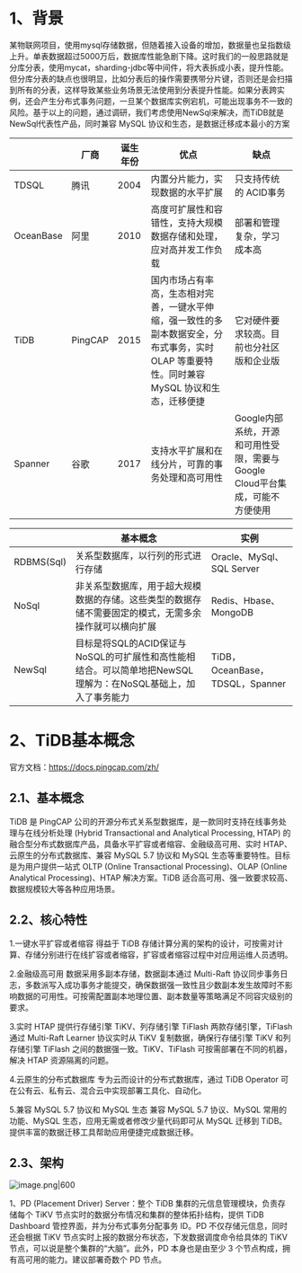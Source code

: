 

# 1、背景

某物联网项目，使用mysql存储数据，但随着接入设备的增加，数据量也呈指数级上升。单表数据超过5000万后，数据库性能急剧下降。这时我们的一般思路就是分库分表，使用mycat，sharding-jdbc等中间件，将大表拆成小表，提升性能。但分库分表的缺点也很明显，比如分表后的操作需要携带分片键，否则还是会扫描到所有的分表，这样导致某些业务场景无法使用到分表提升性能。如果分表跨实例，还会产生分布式事务问题，一旦某个数据库实例宕机，可能出现事务不一致的风险。基于以上的问题，通过调研，我们考虑使用NewSql来解决，而TiDB就是NewSql代表性产品，同时兼容 MySQL 协议和生态，是数据迁移成本最小的方案


|           | 厂商      | 诞生年份 | 优点                                                                            | 缺点                                              |
| --------- | ------- | ---- | ----------------------------------------------------------------------------- | ----------------------------------------------- |
| TDSQL     | 腾讯      | 2004 | 内置分片能力，实现数据的水平扩展                                                              | 只支持传统的 ACID事务                                   |
| OceanBase | 阿里      | 2010 | 高度可扩展性和容错性，支持大规模数据存储和处理，应对高并发工作负载                                             | 部署和管理复杂，学习成本高                                   |
| TiDB      | PingCAP | 2015 | 国内市场占有率高，生态相对完善，一键水平伸缩，强一致性的多副本数据安全，分布式事务，实时 OLAP 等重要特性。同时兼容 MySQL 协议和生态，迁移便捷 | 它对硬件要求较高。目前也分社区版和企业版                            |
| Spanner   | 谷歌      | 2017 | 支持水平扩展和在线分片，可靠的事务处理和高可用性                                                      | Google内部系统，开源和可用性受限，需要与Google Cloud平台集成，可能不方便使用 |


|            | 基本概念                                                               | 实例                           |
| ---------- | ------------------------------------------------------------------ | ---------------------------- |
| RDBMS(Sql) | 关系型数据库，以行列的形式进行存储                                                  | Oracle、MySql、SQL Server      |
| NoSql      | 非关系型数据库，用于超大规模数据的存储。这些类型的数据存储不需要固定的模式，无需多余操作就可以横向扩展                | Redis、Hbase、MongoDB          |
| NewSql     | 目标是将SQL的ACID保证与NoSQL的可扩展性和高性能相结合。可以简单地把NewSQL理解为：在NoSQL基础上，加入了事务能力 | TiDB，OceanBase，TDSQL，Spanner |

# 2、TiDB基本概念

官方文档：https://docs.pingcap.com/zh/

## 2.1、基本概念

TiDB 是 PingCAP 公司的开源分布式关系型数据库，是一款同时支持在线事务处理与在线分析处理 (Hybrid Transactional and Analytical Processing, HTAP) 的融合型分布式数据库产品，具备水平扩容或者缩容、金融级高可用、实时 HTAP、云原生的分布式数据库、兼容 MySQL 5.7 协议和 MySQL 生态等重要特性。目标是为用户提供一站式 OLTP (Online Transactional Processing)、OLAP (Online Analytical Processing)、HTAP 解决方案。TiDB 适合高可用、强一致要求较高、数据规模较大等各种应用场景。

## 2.2、核心特性

1.一键水平扩容或者缩容
得益于 TiDB 存储计算分离的架构的设计，可按需对计算、存储分别进行在线扩容或者缩容，扩容或者缩容过程中对应用运维人员透明。

2.金融级高可用
数据采用多副本存储，数据副本通过 Multi-Raft 协议同步事务日志，多数派写入成功事务才能提交，确保数据强一致性且少数副本发生故障时不影响数据的可用性。可按需配置副本地理位置、副本数量等策略满足不同容灾级别的要求。

3.实时 HTAP
提供行存储引擎 TiKV、列存储引擎 TiFlash 两款存储引擎，TiFlash 通过 Multi-Raft Learner 协议实时从 TiKV 复制数据，确保行存储引擎 TiKV 和列存储引擎 TiFlash 之间的数据强一致。TiKV、TiFlash 可按需部署在不同的机器，解决 HTAP 资源隔离的问题。

4.云原生的分布式数据库
专为云而设计的分布式数据库，通过 TiDB Operator 可在公有云、私有云、混合云中实现部署工具化、自动化。

5.兼容 MySQL 5.7 协议和 MySQL 生态
兼容 MySQL 5.7 协议、MySQL 常用的功能、MySQL 生态，应用无需或者修改少量代码即可从 MySQL 迁移到 TiDB。提供丰富的数据迁移工具帮助应用便捷完成数据迁移。


## 2.3、架构

![image.png|600](https://yancey-note-img.oss-cn-beijing.aliyuncs.com/202403211617902.png)



1、PD (Placement Driver) Server：整个 TiDB 集群的元信息管理模块，负责存储每个 TiKV 节点实时的数据分布情况和集群的整体拓扑结构，提供 TiDB Dashboard 管控界面，并为分布式事务分配事务 ID。PD 不仅存储元信息，同时还会根据 TiKV 节点实时上报的数据分布状态，下发数据调度命令给具体的 TiKV 节点，可以说是整个集群的“大脑”。此外，PD 本身也是由至少 3 个节点构成，拥有高可用的能力。建议部署奇数个 PD 节点。




